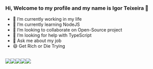 ### Hi, Welcome to my profile and my name is Igor Teixeira 👋


- 🔭 I’m currently working in my life
- 🌱 I’m currently learning NodeJS
- 👯 I’m looking to collaborate on Open-Source project
- 🤔 I’m looking for help with TypeScript
- 💬 Ask me about my job
- 😄 Get Rich or Die Trying


<br>

<div style="display:flex">
<img src="https://img.shields.io/badge/Node.js-43853D?style=for-the-badge&logo=node.js&logoColor=white">
<img src="https://img.shields.io/badge/TypeScript-007ACC?style=for-the-badge&logo=typescript&logoColor=white">
<img src="https://img.shields.io/badge/React-20232A?style=for-the-badge&logo=react&logoColor=61DAFB">
<img src="https://img.shields.io/badge/React_Native-20232A?style=for-the-badge&logo=react&logoColor=61DAFB">
<img src="https://img.shields.io/badge/Tailwind_CSS-38B2AC?style=for-the-badge&logo=tailwind-css&logoColor=white">
  
</div>

